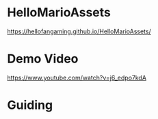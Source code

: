 # HelloMarioAssets
https://hellofangaming.github.io/HelloMarioAssets/

# Demo Video
https://www.youtube.com/watch?v=j6_edpo7kdA

# Guiding
